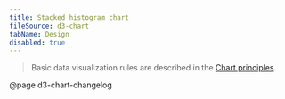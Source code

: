 ```yaml
---
title: Stacked histogram chart
fileSource: d3-chart
tabName: Design
disabled: true
---
```


> Basic data visualization rules are described in the [Chart principles](/data-display/d3-chart).

@page d3-chart-changelog
